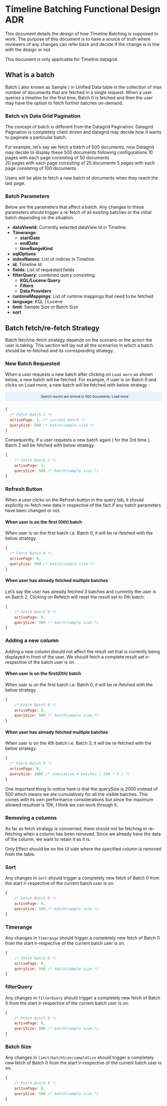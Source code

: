 # Timeline Batching Functional Design ADR



This document details the design of how Timeline Batching is supposed to work. The purpose of this document is to have a source of truth where reviewers of any changes can refer back and decide if the change is in line with the design or not.

This document is only applicable for Timeline datagrid.

## What is a batch
Batch ( also known as Sample ) in Unified Data table is the collection of max number of documents that are fetched in a single request. When a user queries a timeline for the first time, Batch 0 is fetched and then the user may have the option to fetch further batches on-demand.


### Batch v/s Data Grid Pagination
The concept of batch is different from the Datagrid Pagination. Datagrid Pagination is completely client driven and datagrid may decide how it wants to paginate a particular batch.

For example, let’s say we fetch a batch of 500 documents, now Datagrid may decide to display these 500 documents following configurations 
10 pages with each page consisting of 50 documents  
20 pages with each page consisting of 25 documents
5 pages with each page consisting of 100 documents.

Users will be able to fetch a new batch of documents when they reach the last page.

### Batch Parameters
Below are the parameters that affect a batch. Any changes to these parameters should trigger a re-fetch of all existing batches or the initial batch depending on the situation.

- **dataViewId**: Currently selected dataView Id in Timeline.
- **Timerange**: 
  - **startDate**
  - **endDate**
  - **timeRangeKind**
- **eqlOptions**
- **indexNames**: List of indices in Timeline.
- **id**: Timeline Id
- **fields**:  List of requested fields
- **filterQuery**:  combined query consisting: 
  * **KQL/Lucene Query**
  * **Filters**
  * **Data Providers**
- **runtimeMappings**: List of runtime mappings that need to be fetched
- **language**: KQL | Lucene
- **limit**: Sample Size or Batch Size
- **sort**

## Batch fetch/re-fetch Strategy
Batch fetch/re-fetch strategy depends on the scenario or the action the user is taking. This section will lay out all the scenarios in which a batch should be re-fetched and its corresponding strategy.

### New Batch Requested
When a user requests a new batch after clicking on `Load more` as shown below, a new batch will be fetched. For example, if user is on Batch 0 and clicks on Load more, a new batch will be fetched with below strategy :

![](./images/load_more_timeline.png)

```js
{
  /* Fetch Batch 1 */
  activePage: 1, /* current batch */
  querySize: 500 /* batch/sample size */
}
```

Consequently, if a user requests a new batch again ( for the 3rd time ), Batch 2 will be fetched with below strategy.

```js
{
	/* Fetch Batch 2 */
	activePage: 2,
	querySize: 500 /* batch/sample size */
}
```
 
### Refresh Button

When a user clicks on the Refresh button in the query tab, it should explicitly re-fetch new data ir-respective of the fact if any batch parameters have been changed or not.

#### When user is on the first (0th) batch
When user is on the first batch i.e. Batch 0, it will be re-fetched with the below strategy.

  ```js
  {
    /* Fetch Batch 0 */
    activePage: 0,
    querySize: 500 /* batch/sample size */
  }
  ```

#### When user has already fetched multiple batches
Let’s say the user has already fetched 3 batches and currently the user is on Batch 2. Clicking on Refetch will reset the result set to 0th batch:


```js
{
	/* Fetch Batch 0 */
	activePage: 0,
	querySize: 500 /* batch/sample size */
}
```

### Adding a new column
Adding a new column should not affect the result set that is currently being displayed in front of the user. We should fetch a complete result set ir-respective of the batch user is on.

#### When user is on the first(0th) batch
When user is on the first batch i.e. Batch 0, it will be re-fetched with the below strategy.

```js
{
	/* Fetch Batch 0 */
	activePage: 0,
	querySize: 500 /* batch/sample size */
}
```

#### When user has already fetched multiple batches

When user is on the 4th batch i.e. Batch 3, it will be re-fetched with the below strategy. 

```js
{
  /* Fetch Batch 0 */
  activePage: 0,
  querySize: 2000 /* cumulative 4 batches ( 500 * 4 ) */
}
```

One important thing to notice here is that the querySize is 2000 instead of 500 which means we are cumulatively for all the visible batches. This comes with its own performance considerations but since the maximum allowed resultset is 10K, I think we can work through it.

### Removing a columns
As far as fetch strategy is concerned, there should not be fetching or re-fetching when a column has been removed. Since we already have the data of the column, we want to retain it as it is.

Only Effect should be on the UI side where the specified column is removed from the table.

### Sort
Any changes in `Sort` should trigger a completely new fetch of Batch 0 from the start ir-respective of the current batch user is on.

```js
{
	/* Fetch Batch 0 */
	activePage: 0,
	querySize: 500 /* batch/sample size */
}
```

### Timerange
Any changes in `Timerange` should trigger a completely new fetch of Batch 0 from the start ir-respective of the current batch user is on.

```js
{
	/* Fetch Batch 0 */
	activePage: 0,
	querySize: 500 /* batch/sample size */
}
```

### filterQuery
Any changes in `filterQuery` should trigger a completely new fetch of Batch 0 from the start ir-respective of the current batch user is on.

```js
{
	/* Fetch Batch 0 */
	activePage: 0,
	querySize: 500 /* batch/sample size */
}
```

### Batch Size
Any changes in `limit/batchSize/sampleSize` should trigger a completely new fetch of Batch 0 from the start ir-respective of the current batch user is on.

```js
{
	/* Fetch Batch 0 */
	activePage: 0,
	querySize: 500 /* batch/sample size */
}
```
